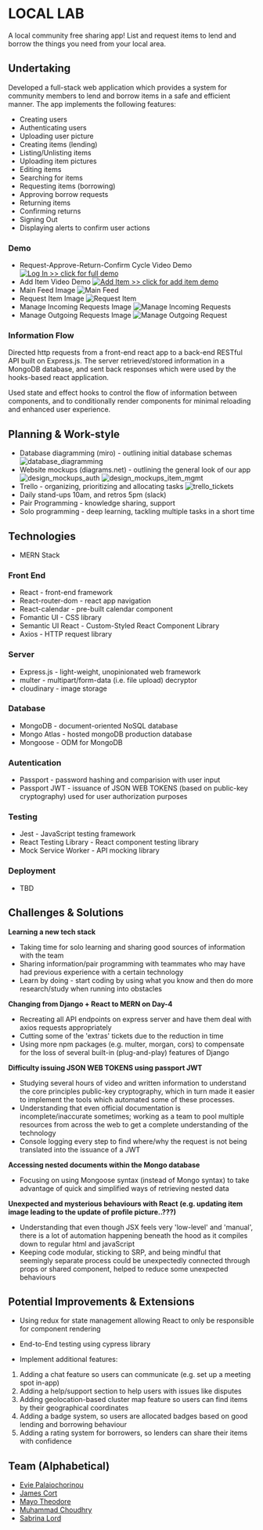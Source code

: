 # LOCAL LAB

A local community free sharing app!
List and request items to lend and borrow the things you need from your local area.

## Undertaking

Developed a full-stack web application which provides a system for community members to lend and borrow items in a safe and efficient manner. The app implements the following features:

* Creating users
* Authenticating users
* Uploading user picture
* Creating items (lending)
* Listing/Unlisting items
* Uploading item pictures
* Editing items
* Searching for items
* Requesting items (borrowing)
* Approving borrow requests
* Returning items
* Confirming returns
* Signing Out
* Displaying alerts to confirm user actions

### Demo
* Request-Approve-Return-Confirm Cycle Video Demo
[![Log In >> click for full demo](./readmeAssets/app_login.png)](https://youtu.be/lnx5pY6V3Mo)
* Add Item Video Demo
[![Add Item >> click for add item demo](./readmeAssets/app_lend_item.png)](https://youtu.be/1C_X4oAMfKM)
* Main Feed Image
![Main Feed](./readmeAssets/app_feed.png)
* Request Item Image
![Request Item](./readmeAssets/app_request_item.png)
* Manage Incoming Requests Image
![Manage Incoming Requests](./readmeAssets/app_manage_incoming_requests.png)
* Manage Outgoing Requests Image
![Manage Outgoing Request](./readmeAssets/app_manage_outgoing_requests.png)

### Information Flow

Directed http requests from a front-end react app to a back-end RESTful API built on Express.js. The server retrieved/stored information in a MongoDB database, and sent back responses which were used by the hooks-based react application.

Used state and effect hooks to control the flow of information between components, and to conditionally render components for minimal reloading and enhanced user experience.

## Planning & Work-style

* Database diagramming (miro) - outlining initial database schemas
![database_diagramming](./readmeAssets/database_diagramming.png)
* Website mockups (diagrams.net) - outlining the general look of our app
![design_mockups_auth](./readmeAssets/mockups_user_auth.png)
![design_mockups_item_mgmt](./readmeAssets/mockups_manage_items.png)
* Trello - organizing, prioritizing and allocating tasks
![trello_tickets](./readmeAssets/trello.png)
* Daily stand-ups 10am, and retros 5pm (slack)
* Pair Programming - knowledge sharing, support
* Solo programming - deep learning, tackling multiple tasks in a short time

## Technologies

* MERN Stack

### Front End

* React - front-end framework
* React-router-dom - react app navigation
* React-calendar - pre-built calendar component
* Fomantic UI - CSS library
* Semantic UI React - Custom-Styled React Component Library
* Axios - HTTP request library

### Server

* Express.js - light-weight, unopinionated web framework
* multer - multipart/form-data (i.e. file upload) decryptor
* cloudinary - image storage

### Database

* MongoDB - document-oriented NoSQL database
* Mongo Atlas - hosted mongoDB production database
* Mongoose - ODM for MongoDB

### Autentication

* Passport - password hashing and comparision with user input
* Passport JWT - issuance of JSON WEB TOKENS (based on public-key cryptography) used for user authorization purposes

### Testing

* Jest - JavaScript testing framework
* React Testing Library - React component testing library
* Mock Service Worker - API mocking library

### Deployment

* TBD

## Challenges & Solutions

**Learning a new tech stack**

* Taking time for solo learning and sharing good sources of information with the team
* Sharing information/pair programming with teammates who may have had previous experience with a certain technology
* Learn by doing - start coding by using what you know and then do more research/study when running into obstacles

**Changing from Django + React to MERN on Day-4**

* Recreating all API endpoints on express server and have them deal with axios requests appropriately
* Cutting some of the 'extras' tickets due to the reduction in time
* Using more npm packages (e.g. multer, morgan, cors) to compensate for the loss of several built-in (plug-and-play) features of Django

**Difficulty issuing JSON WEB TOKENS using passport JWT**

* Studying several hours of video and written information to understand the core principles public-key cryptography, which in turn made it easier to implement the tools which automated some of these processes.
* Understanding that even official documentation is incomplete/inaccurate sometimes; working as a team to pool multiple resources from across the web to get a complete understanding of the technology
* Console logging every step to find where/why the request is not being translated into the issuance of a JWT

**Accessing nested documents within the Mongo database**

* Focusing on using Mongoose syntax (instead of Mongo syntax) to take advantage of quick and simplified ways of retrieving nested data

**Unexpected and mysterious behaviours with React (e.g. updating item image leading to the update of profile picture..???)**

* Understanding that even though JSX feels very 'low-level' and 'manual', there is a lot of automation happening beneath the hood as it compiles down to regular html and javaScript
* Keeping code modular, sticking to SRP, and being mindful that seemingly separate process could be unexpectedly connected through props or shared component, helped to reduce some unexpected behaviours

## Potential Improvements & Extensions

* Using redux for state management allowing React to only be responsible for component rendering

* End-to-End testing using cypress library

* Implement additional features:

1. Adding a chat feature so users can communicate (e.g. set up a meeting spot in-app)
2. Adding a help/support section to help users with issues like disputes
3. Adding geolocation-based cluster map feature so users can find items by their geographical coordinates
4. Adding a badge system, so users are allocated badges based on good lending and borrowing behaviour
5. Adding a rating system for borrowers, so lenders can share their items with confidence

## Team (Alphabetical)

* [Evie Palaiochorinou](https://github.com/EviePalaiochorinou)
* [James Cort](https://github.com/j-cort)
* [Mayo Theodore](https://github.com/Mayo-Theodore)
* [Muhammad Choudhry](https://github.com/msc49)
* [Sabrina Lord](https://github.com/sabrinalord)